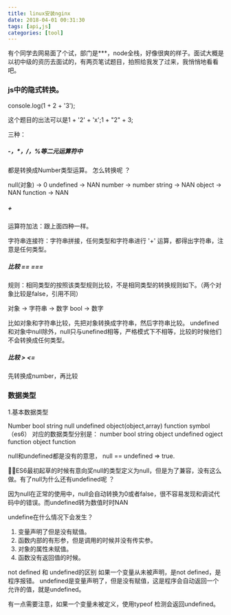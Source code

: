 ```yaml
---
title: linux安装nginx
date: 2018-04-01 00:31:30
tags: [api,js]
categories: [tool]
---
```


有个同学去网易面了个试，部门是***，node全栈，好像很爽的样子。面试大概是以初中级的资历去面试的，有两页笔试题目，拍照给我发了过来，我悄悄地看看吧。

### js中的隐式转换。

console.log(1 + 2 + '3');

这个题目的出法可以是1 + '2' + 'x';1 + "2" + 3;

三种：

##### -，*，/，%等二元运算符中

都是转换成Number类型运算。
怎么转换呢 ？

null(对象) -> 0
undefined -> NAN
number -> number
string -> NAN
object -> NAN
function -> NAN

##### +

运算符加法：跟上面四种一样。

字符串连接符：字符串拼接，任何类型和字符串进行 '+' 运算，都得出字符串，注意是任何类型。


##### 比较 == ===

规则：相同类型的按照该类型规则比较，不是相同类型的转换规则如下。（两个对象比较是false，引用不同）

对象 -> 字符串 -> 数字 
bool -> 数字

比如对象和字符串比较，先把对象转换成字符串，然后字符串比较。
undefined和对象中null除外，null只与unefined相等，严格模式下不相等，比较的时候他们不会转换成任何类型。

##### 比较 > <=

先转换成number，再比较

### 数据类型

1.基本数据类型

Number  bool  string  null  undefined  object(object,array) function symbol（es6）
对应的数据类型分别是：
number bool string object undefined ogject function object function


null和undefined都是没有的意思， null == undefined  => true.

ES6最初起草的时候有意向奖null的类型定义为null，但是为了兼容，没有这么做。有了null为什么还有undefined呢 ？

因为null在正常的使用中，null会自动转换为0或者false，很不容易发现和调试代码中的错误。而undefined转为数值时时NAN

undefine在什么情况下会发生？

1. 变量声明了但是没有赋值。
2. 函数内部的有形参，但是调用的时候并没有传实参。
3. 对象的属性未赋值。
4. 函数没有返回值的时候。


not defined  和  undefined的区别
如果一个变量从未被声明，是not defined，是程序报错。
undefined是变量声明了，但是没有赋值，这是程序会自动返回一个允许的值，就是undefined。

有一点需要注意，如果一个变量未被定义，使用typeof 检测会返回undefined。